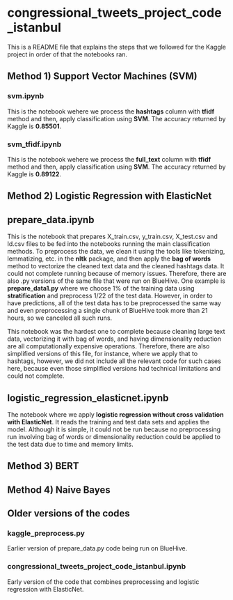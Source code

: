 # congressional_tweets_project_code_istanbul

This is a README file that explains the steps that we followed for the Kaggle project in order of that the notebooks ran.

## Method 1) Support Vector Machines (SVM)

### svm.ipynb

This is the notebook wehere we process the **hashtags** column with **tfidf** method and then, apply classification using **SVM**. The accuracy returned by Kaggle is **0.85501**.

### svm_tfidf.ipynb

This is the notebook wehere we process the **full_text** column with **tfidf** method and then, apply classification using **SVM**. The accuracy returned by Kaggle is **0.89122**.

## Method 2) Logistic Regression with ElasticNet

## prepare_data.ipynb

This is the notebook that prepares X_train.csv, y_train.csv, X_test.csv and Id.csv files to be fed into the notebooks running the main classification methods. To preprocess the data, we clean it using the tools like tokenizing, lemmatizing, etc. in the **nltk** package, and then apply the **bag of words** method to vectorize the cleaned text data and the cleaned hashtags data. It could not complete running because of memory issues. Therefore, there are also .py versions of the same file that were run on BlueHive. One example is **prepare_data1.py** where we choose 1% of the training data using **stratification** and preprocess 1/22 of the test data. However, in order to have predictions, all of the test data has to be preprocessed the same way and even preprocessing a single chunk of BlueHive took more than 21 hours, so we canceled all such runs. 

This notebook was the hardest one to complete because cleaning large text data, vectorizing it with bag of words, and having dimensionality reduction are all computationally expensive operations. Therefore, there are also simplified versions of this file, for instance, where we apply that to hashtags, however, we did not include all the relevant code for such cases here, because even those simplified versions had technical limitations and could not complete.

## logistic_regression_elasticnet.ipynb

The notebook where we apply **logistic regression without cross validation with ElasticNet**. It reads the training and test data sets and applies the model. Although it is simple, it could not be run because no preprocessing run involving bag of words or dimensionality reduction could be applied to the test data due to time and memory limits.

## Method 3) BERT

## Method 4) Naive Bayes

## Older versions of the codes

### kaggle_preprocess.py

Earlier version of prepare_data.py code being run on BlueHive.

### congressional_tweets_project_code_istanbul.ipynb

Early version of the code that combines preprocessing and logistic regression with ElasticNet.
